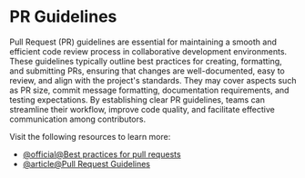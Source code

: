 # PR Guidelines

Pull Request (PR) guidelines are essential for maintaining a smooth and efficient code review process in collaborative development environments. These guidelines typically outline best practices for creating, formatting, and submitting PRs, ensuring that changes are well-documented, easy to review, and align with the project's standards. They may cover aspects such as PR size, commit message formatting, documentation requirements, and testing expectations. By establishing clear PR guidelines, teams can streamline their workflow, improve code quality, and facilitate effective communication among contributors.

Visit the following resources to learn more:

- [@official@Best practices for pull requests](https://docs.github.com/en/pull-requests/collaborating-with-pull-requests/getting-started/best-practices-for-pull-requests)
- [@article@Pull Request Guidelines](https://opensource.creativecommons.org/contributing-code/pr-guidelines/)